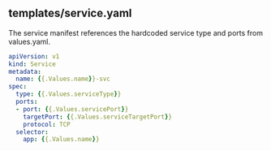 ## templates/service.yaml

The service manifest references the hardcoded service type and ports from values.yaml.


```yaml
apiVersion: v1  
kind: Service  
metadata:  
  name: {{.Values.name}}-svc  
spec:  
  type: {{.Values.serviceType}}  
  ports:  
  - port: {{.Values.servicePort}}  
    targetPort: {{.Values.serviceTargetPort}}  
    protocol: TCP  
  selector:  
    app: {{.Values.name}}
```
